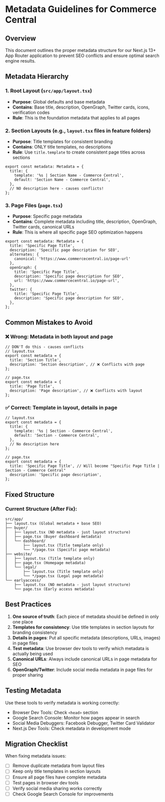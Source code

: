 # Metadata Guidelines for Commerce Central

## Overview
This document outlines the proper metadata structure for our Next.js 13+ App Router application to prevent SEO conflicts and ensure optimal search engine results.

## Metadata Hierarchy

### 1. Root Layout (`src/app/layout.tsx`)
- **Purpose**: Global defaults and base metadata
- **Contains**: Base title, description, OpenGraph, Twitter cards, icons, verification codes
- **Rule**: This is the foundation metadata that applies to all pages

### 2. Section Layouts (e.g., `layout.tsx` files in feature folders)
- **Purpose**: Title templates for consistent branding
- **Contains**: ONLY title templates, no descriptions
- **Rule**: Use `title.template` to create consistent page titles across sections

```tsx
export const metadata: Metadata = {
  title: {
    template: '%s | Section Name - Commerce Central',
    default: 'Section Name - Commerce Central',
  },
  // NO description here - causes conflicts!
};
```

### 3. Page Files (`page.tsx`)
- **Purpose**: Specific page metadata
- **Contains**: Complete metadata including title, description, OpenGraph, Twitter cards, canonical URLs
- **Rule**: This is where all specific page SEO optimization happens

```tsx
export const metadata: Metadata = {
  title: 'Specific Page Title',
  description: 'Specific page description for SEO',
  alternates: {
    canonical: 'https://www.commercecentral.io/page-url'
  },
  openGraph: {
    title: 'Specific Page Title',
    description: 'Specific page description for SEO',
    url: 'https://www.commercecentral.io/page-url',
  },
  twitter: {
    title: 'Specific Page Title',
    description: 'Specific page description for SEO',
  },
};
```

## Common Mistakes to Avoid

### ❌ Wrong: Metadata in both layout and page
```tsx
// DON'T do this - causes conflicts
// layout.tsx
export const metadata = {
  title: 'Section Title',
  description: 'Section description', // ❌ Conflicts with page
};

// page.tsx
export const metadata = {
  title: 'Page Title', 
  description: 'Page description', // ❌ Conflicts with layout
};
```

### ✅ Correct: Template in layout, details in page
```tsx
// layout.tsx
export const metadata = {
  title: {
    template: '%s | Section - Commerce Central',
    default: 'Section - Commerce Central',
  },
  // No description here
};

// page.tsx
export const metadata = {
  title: 'Specific Page Title', // Will become "Specific Page Title | Section - Commerce Central"
  description: 'Specific page description',
};
```

## Fixed Structure

### Current Structure (After Fix):
```
src/app/
├── layout.tsx (Global metadata + base SEO)
├── buyer/
│   ├── layout.tsx (NO metadata - just layout structure)
│   ├── page.tsx (Buyer dashboard metadata)
│   └── dashboard/
│       ├── layout.tsx (Title template only)
│       └── */page.tsx (Specific page metadata)
├── website/
│   ├── layout.tsx (Title template only)
│   ├── page.tsx (Homepage metadata)
│   └── legal/
│       ├── layout.tsx (Title template only)
│       └── */page.tsx (Legal page metadata)
└── earlyaccess/
    ├── layout.tsx (NO metadata - just layout structure)
    └── page.tsx (Early access metadata)
```

## Best Practices

1. **One source of truth**: Each piece of metadata should be defined in only one place
2. **Templates for consistency**: Use title templates in section layouts for branding consistency
3. **Details in pages**: Put all specific metadata (descriptions, URLs, images) in page files
4. **Test metadata**: Use browser dev tools to verify which metadata is actually being used
5. **Canonical URLs**: Always include canonical URLs in page metadata for SEO
6. **OpenGraph/Twitter**: Include social media metadata in page files for proper sharing

## Testing Metadata

Use these tools to verify metadata is working correctly:
- Browser Dev Tools: Check `<head>` section
- Google Search Console: Monitor how pages appear in search
- Social Media Debuggers: Facebook Debugger, Twitter Card Validator
- Next.js Dev Tools: Check metadata in development mode

## Migration Checklist

When fixing metadata issues:
- [ ] Remove duplicate metadata from layout files
- [ ] Keep only title templates in section layouts
- [ ] Ensure all page files have complete metadata
- [ ] Test pages in browser dev tools
- [ ] Verify social media sharing works correctly
- [ ] Check Google Search Console for improvements 